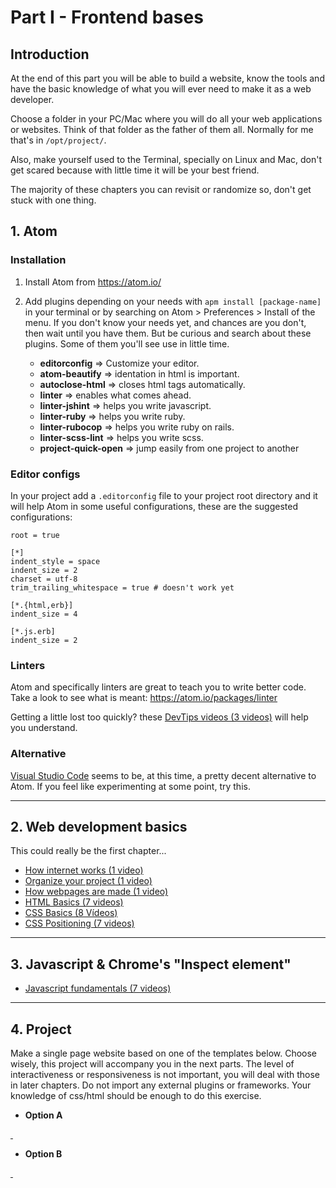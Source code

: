 # Part I - Frontend bases

## Introduction

At the end of this part you will be able to build a website, know the tools and have the basic knowledge of what you will ever need to make it as a web developer.

Choose a folder in your PC/Mac where you will do all your web applications or websites. Think of that folder as the father of them all. Normally for me that's in `/opt/project/`.

Also, make yourself used to the Terminal, specially on Linux and Mac, don't get scared because with little time it will be your best friend.

The majority of these chapters you can revisit or randomize so, don't get stuck with one thing.

## 1. Atom

### Installation

1. Install Atom from https://atom.io/
2. Add plugins depending on your needs with `apm install [package-name]` in your terminal or by searching on Atom > Preferences > Install of the menu. If you don't know your needs yet, and chances are you don't, then wait until you have them. But be curious and search about these plugins. Some of them you'll see use in little time.

    - __editorconfig__ => Customize your editor.
    - **atom-beautify** => identation in html is important.
    - __autoclose-html__ => closes html tags automatically.
    - __linter__ => enables what comes ahead.
    - __linter-jshint__ => helps you write javascript.
    - __linter-ruby__ => helps you write ruby.
    - __linter-rubocop__ => helps you write ruby on rails.
    - __linter-scss-lint__ => helps you write scss.
    - __project-quick-open__ => jump easily from one project to another

### Editor configs

In your project add a `.editorconfig` file to your project root directory and it will help Atom in some useful configurations, these are the suggested configurations:

    root = true

    [*]
    indent_style = space
    indent_size = 2
    charset = utf-8
    trim_trailing_whitespace = true # doesn't work yet

    [*.{html,erb}]
    indent_size = 4

    [*.js.erb]
    indent_size = 2

### Linters

Atom and specifically linters are great to teach you to write better code. Take a look to see what is meant:
https://atom.io/packages/linter

<i class="fa fa-info-circle"></i> Getting a little lost too quickly? these [DevTips videos (3 videos)](https://www.youtube.com/playlist?list=PLqGj3iMvMa4J0MJhTSUwrb_6hJ5iMGWgf) will help you understand.

### Alternative

[Visual Studio Code](https://code.visualstudio.com) seems to be, at this time, a pretty decent alternative to Atom. If you feel like experimenting at some point, try this.

---

## 2. Web development basics

This could really be the first chapter...

- [How internet works (1 video)](https://youtu.be/XZIMEoUhOA8?list=PLqGj3iMvMa4IbNGS5shOx38KXtAtWEZsq)
- [Organize your project (1 video)](https://youtu.be/8b7wObfC8VM?list=PLqGj3iMvMa4IbNGS5shOx38KXtAtWEZsq)
- [How webpages are made (1 video)](https://youtu.be/caOIrCS3Nrw?list=PLqGj3iMvMa4IbNGS5shOx38KXtAtWEZsq)
- [HTML Basics (7 videos) ](https://www.youtube.com/playlist?list=PLqGj3iMvMa4KlJn1pMYPVV3eYzxJlWcON)
- [CSS Basics (8 Vídeos)](https://www.youtube.com/playlist?list=PLqGj3iMvMa4IOmy04kDxh_hqODMqoeeCy)
- [CSS Positioning (7 videos)](https://www.youtube.com/playlist?list=PLqGj3iMvMa4L731ispRfGAabXeRpM4RL6)

---

## 3. Javascript & Chrome's "Inspect element"

- [Javascript fundamentals (7 videos)](https://www.youtube.com/playlist?list=PLoYCgNOIyGACTDHuZtn0qoBdpzV9c327V)

---

## 4. Project

Make a single page website based on one of the templates below. Choose wisely, this project will accompany you in the next parts.
The level of interactiveness or responsiveness is not important, you will deal with those in later chapters. Do not import any external plugins or frameworks. Your knowledge of css/html should be enough to do this exercise.

  - **Option A**

<a href="./img/anhiora_high.jpg" class="img-preview" style="background-image: url(./img/anhiora.jpg)">&nbsp;</a>

  - **Option B**

<a href="./img/acrostia_high.jpg" class="img-preview" style="background-image: url(./img/acrostia.jpg)">&nbsp;</a>
